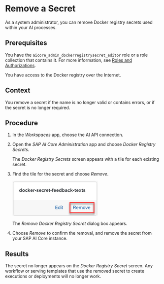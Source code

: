 <!-- loio5161312a87b34805868b00404e7640d4 -->

# Remove a Secret

As a system administrator, you can remove Docker registry secrets used within your AI processes.



<a name="loio5161312a87b34805868b00404e7640d4__prereq_qmn_vgx_rxb"/>

## Prerequisites

You have the `aicore_admin_dockerregistrysecret_editor` role or a role collection that contains it. For more information, see [Roles and Authorizations](https://help.sap.com/docs/ai-launchpad/sap-ai-launchpad/roles-and-authorizations).

You have access to the Docker registry over the Internet.



<a name="loio5161312a87b34805868b00404e7640d4__context_f3s_vgx_rxb"/>

## Context

You remove a secret if the name is no longer valid or contains errors, or if the secret is no longer required.



<a name="loio5161312a87b34805868b00404e7640d4__steps_dcx_vgx_rxb"/>

## Procedure

1.  In the *Workspaces* app, choose the AI API connection.

2.  Open the *SAP AI Core Administration* app and choose *Docker Registry Secrets*.

    The *Docker Registry Secrets* screen appears with a tile for each existing secret.

3.  Find the tile for the secret and choose *Remove*.

    ![Docker registry secret tile with Remove option highlighted.](images/Image_AIL_remove_docker_143d52e.png)

    The *Remove Docker Registry Secret* dialog box appears.

4.  Choose *Remove* to confirm the removal, and remove the secret from your SAP AI Core instance.




<a name="loio5161312a87b34805868b00404e7640d4__result_lmb_wgx_rxb"/>

## Results

The secret no longer appears on the *Docker Registry Secret* screen. Any workflow or serving templates that use the removed secret to create executions or deployments will no longer work.

